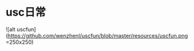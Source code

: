 usc日常
======

![alt uscfun](https://github.com/wenzhenl/uscfun/blob/master/resources/uscfun.png =250x250)
